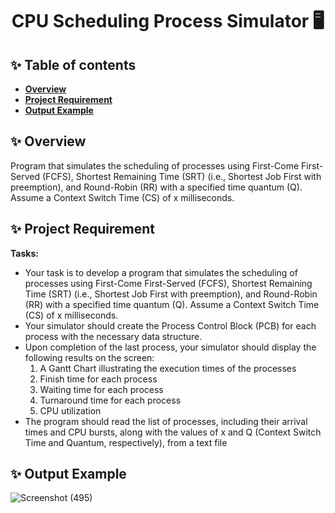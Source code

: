 <h1 align="center">CPU Scheduling Process Simulator 🖥️</h1>

## ✨️ Table of contents
- **[Overview](https://github.com/Safa-Kamal-q/Process-Simulator-Project/new/main#%EF%B8%8F-overview)**
- **[Project Requirement](https://github.com/Safa-Kamal-q/Process-Simulator-Project/new/main#%EF%B8%8F-project-requirement)**
- **[Output Example](https://github.com/Safa-Kamal-q/Process-Simulator-Project/new/main#%EF%B8%8F-output-example)**

## ✨️ Overview 
Program that simulates the scheduling of processes using First-Come First-Served (FCFS), Shortest Remaining Time (SRT) (i.e., Shortest Job First with preemption), and Round-Robin (RR) with a specified time quantum (Q). Assume a Context Switch Time (CS) of x milliseconds.

## ✨️ Project Requirement
**Tasks:**
- Your task is to develop a program that simulates the scheduling of processes using First-Come First-Served (FCFS), Shortest Remaining Time (SRT) (i.e., Shortest Job First with preemption), and Round-Robin (RR) with a specified time quantum (Q). Assume a Context Switch Time (CS) of x milliseconds.
- Your simulator should create the Process Control Block (PCB) for each process with the necessary data structure.
- Upon completion of the last process, your simulator should display the following results on the screen:
  1. A Gantt Chart illustrating the execution times of the processes
  2. Finish time for each process
  3. Waiting time for each process
  4. Turnaround time for each process
  5. CPU utilization
- The program should read the list of processes, including their arrival times and CPU bursts, along with the values of x and Q (Context Switch Time and Quantum, respectively), from a text file

## ✨️ Output Example
![Screenshot (495)](https://github.com/Safa-Kamal-q/Process-Simulator-Project/assets/119218518/cd40c54e-c197-42d6-baf0-14989ccae2a4)


